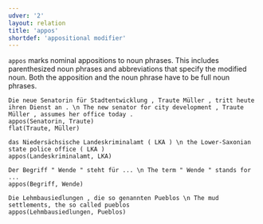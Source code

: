 ```yaml
---
udver: '2'
layout: relation
title: 'appos'
shortdef: 'appositional modifier'
---
```


`appos` marks nominal appositions to noun phrases. This includes parenthesized noun phrases and abbreviations that specify the modified noun. Both the apposition and the noun phrase have to be full noun phrases.

~~~ sdparse
Die neue Senatorin für Stadtentwicklung , Traute Müller , tritt heute ihren Dienst an . \n The new senator for city development , Traute Müller , assumes her office today . 
appos(Senatorin, Traute)
flat(Traute, Müller)
~~~

~~~ sdparse
das Niedersächsische Landeskriminalamt ( LKA ) \n the Lower-Saxonian state police office ( LKA ) 
appos(Landeskriminalamt, LKA)
~~~

~~~ sdparse
Der Begriff " Wende " steht für ... \n The term " Wende " stands for ...
appos(Begriff, Wende)
~~~

~~~ sdparse
Die Lehmbausiedlungen , die so genannten Pueblos \n The mud settlements, the so called pueblos
appos(Lehmbausiedlungen, Pueblos)
~~~

<!-- Interlanguage links updated Po 11. listopadu 2024, 20:10:26 CET -->
